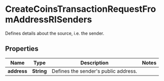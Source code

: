 

# CreateCoinsTransactionRequestFromAddressRISenders

Defines details about the source, i.e. the sender.

## Properties

| Name | Type | Description | Notes |
|------------ | ------------- | ------------- | -------------|
|**address** | **String** | Defines the sender&#39;s public address. |  |



